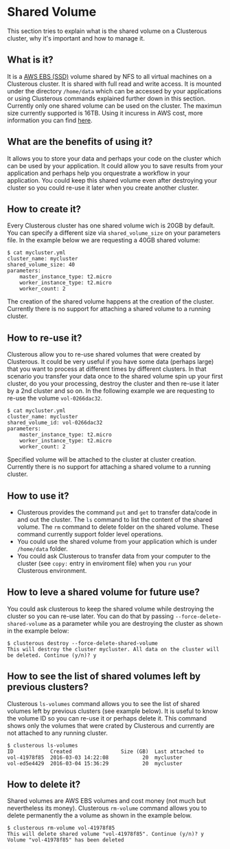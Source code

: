 # Shared Volume
This section tries to explain what is the shared volume on a Clusterous cluster, why it's important and how to manage it.

## What is it?

It is a [AWS EBS (SSD)](https://aws.amazon.com/ebs/details/) volume shared by NFS to all virtual machines on a Clusterous cluster. It is shared with full read and write access. It is mounted under the directory ```/home/data``` which can be accessed by your applications or using Clusterous commands explained further down in this section. Currently only one shared volume can be used on the cluster. The maximun size currently supported is 16TB. Using it incuress in AWS cost, more information you can find [here](https://aws.amazon.com/ebs/pricing/).

## What are the benefits of using it?
It allows you to store your data and perhaps your code on the cluster which can be used by your application. It could allow you to save results from your application and perhaps help you orquestrate a workflow in your application. You could keep this shared volume even after destroying your cluster so you could re-use it later when you create another cluster.

## How to create it?
Every Clusterous cluster has one shared volume wich is 20GB by default. You can specify a different size via ```shared_volume_size``` on your parameters file. In the example below we are requesting a 40GB shared volume:
```
$ cat mycluster.yml
cluster_name: mycluster
shared_volume_size: 40
parameters:
    master_instance_type: t2.micro
    worker_instance_type: t2.micro
    worker_count: 2
```
The creation of the shared volume happens at the creation of the cluster. Currently there is no support for attaching a shared volume to a running cluster.

## How to re-use it?
Clusterous allow you to re-use shared volumes that were created by Clusterous. It could be very useful if you have some data (perhaps large) that you want to process at different times by different clusters. In that scenario you transfer your data once to the shared volume spin up your first cluster, do you your processing, destroy the cluster and then re-use it later by a 2nd cluster and so on. In the following example we are requesting to re-use the volume ```vol-0266dac32```.
```
$ cat mycluster.yml
cluster_name: mycluster
shared_volume_id: vol-0266dac32
parameters:
    master_instance_type: t2.micro
    worker_instance_type: t2.micro
    worker_count: 2
```
Specified volume will be attached to the cluster at cluster creation. Currently there is no support for attaching a shared volume to a running cluster.

## How to use it?
* Clusterous provides the command ```put``` and ```get``` to transfer data/code in and out the cluster. The ```ls``` command to list the content of the shared volume. The ```rm``` command to delete folder on the shared volume. These command currently support folder level operations. 
* You could use the shared volume from your application which is under ```/home/data``` folder.
* You could ask Clusterous to transfer data from your computer to the cluster (see ```copy:``` entry in enviroment file) when you ```run``` your Clusterous environment.

## How to leve a shared volume for future use?
You could ask clusterous to keep the shared volume while destroying the cluster so you can re-use later.
You can do that by passing ```--force-delete-shared-volume``` as a parameter while you are destroying the cluster as shown in the example below:
```
$ clusterous destroy --force-delete-shared-volume
This will destroy the cluster mycluster. All data on the cluster will be deleted. Continue (y/n)? y
```

## How to see the list of shared volumes left by previous clusters?
Clusterous ```ls-volumes``` command allows you to see the list of shared volumes left by previous clusters (see example below). It is useful to know the volume ID so you can re-use it or perhaps delete it. This command shows only the volumes that were crated by Clusterous and currently are not attached to any running cluster.
```
$ clusterous ls-volumes
ID            Created                Size (GB)  Last attached to
vol-41978f85  2016-03-03 14:22:08           20  mycluster
vol-ed5e4429  2016-03-04 15:36:29           20  mycluster
```

## How to delete it?
Shared volumes are AWS EBS volumes and cost money (not much but nevertheless its money). Clusterous ```rm-volume``` command allows you to delete permanently the a volume as shown in the example below.
```
$ clusterous rm-volume vol-41978f85
This will delete shared volume "vol-41978f85". Continue (y/n)? y
Volume "vol-41978f85" has been deleted
```